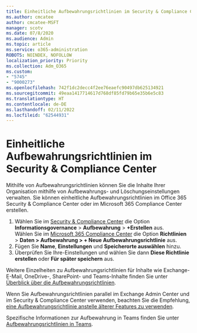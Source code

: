```yaml
---
title: Einheitliche Aufbewahrungsrichtlinien im Security & Compliance Center
ms.author: cmcatee
author: cmcatee-MSFT
manager: scotv
ms.date: 07/8/2020
ms.audience: Admin
ms.topic: article
ms.service: o365-administration
ROBOTS: NOINDEX, NOFOLLOW
localization_priority: Priority
ms.collection: Adm_O365
ms.custom:
- "5745"
- "9000273"
ms.openlocfilehash: 742f1dc2decc4f2ee76eaefc90497db625134921
ms.sourcegitcommit: 49eaa1417714617d768df85fd79b65e35b6e5c83
ms.translationtype: HT
ms.contentlocale: de-DE
ms.lasthandoff: 02/11/2022
ms.locfileid: "62544931"
---
```

# <a name="unified-retention-policies-in-the-security--compliance-center"></a>Einheitliche Aufbewahrungsrichtlinien im Security & Compliance Center

Mithilfe von Aufbewahrungsrichtlinien können Sie die Inhalte Ihrer Organisation mithilfe von Aufbewahrungs- und Löschungseinstellungen verwalten. Sie können einheitliche Aufbewahrungsrichtlinien im Office 365 Security & Compliance Center oder im Microsoft 365 Compliance Center erstellen. 

1. Wählen Sie im [Security & Compliance Center](https://go.microsoft.com/fwlink/p/?linkid=2077143) die Option **Informationsgovernance** > **Aufbewahrung** > **+Erstellen** aus. <br/>
    Wählen Sie im [Microsoft 365 Compliance Center](https://go.microsoft.com/fwlink/p/?linkid=2077149) die Option **Richtlinien** > **Daten > Aufbewahrung > + Neue Aufbewahrungsrichtlinie** aus.
2. Fügen Sie **Name**, **Einstellungen** und **Speicherorte auswählen** hinzu.
3. Überprüfen Sie Ihre-Einstellungen und wählen Sie dann **Diese Richtlinie erstellen** oder **Für später speichern** aus.  
      
Weitere Einzelheiten zu Aufbewahrungsrichtlinien für Inhalte wie Exchange-E-Mail, OneDrive-, SharePoint- und Teams-Inhalte finden Sie unter [Überblick über die Aufbewahrungsrichtlinien](https://go.microsoft.com/fwlink/?linkid=2127785).  
    
Wenn Sie Aufbewahrungsrichtlinien parallel im Exchange Admin Center und im Security & Compliance Center verwenden, beachten Sie die Empfehlung, [eine Aufbewahrungsrichtlinie anstelle älterer Features zu verwenden](https://docs.microsoft.com/microsoft-365/compliance/retention-policies#use-a-retention-policy-instead-of-older-features).  
    
Spezifische Informationen zur Aufbewahrung in Teams finden Sie unter [Aufbewahrungsrichtlinien in Teams](https://docs.microsoft.com/microsoftteams/retention-policies).